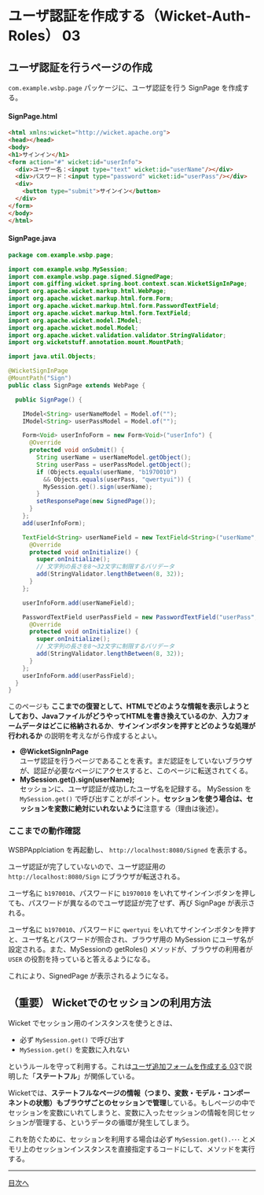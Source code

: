 # ユーザ認証を作成する（Wicket-Auth-Roles） 03

## ユーザ認証を行うページの作成

`com.example.wsbp.page` パッケージに、ユーザ認証を行う SignPage を作成する。

#### SignPage.html

```html
<html xmlns:wicket="http://wicket.apache.org">
<head></head>
<body>
<h1>サインイン</h1>
<form action="#" wicket:id="userInfo">
  <div>ユーザー名：<input type="text" wicket:id="userName"/></div>
  <div>パスワード：<input type="password" wicket:id="userPass"/></div>
  <div>
    <button type="submit">サインイン</button>
  </div>
</form>
</body>
</html>
```

#### SignPage.java

```java
package com.example.wsbp.page;

import com.example.wsbp.MySession;
import com.example.wsbp.page.signed.SignedPage;
import com.giffing.wicket.spring.boot.context.scan.WicketSignInPage;
import org.apache.wicket.markup.html.WebPage;
import org.apache.wicket.markup.html.form.Form;
import org.apache.wicket.markup.html.form.PasswordTextField;
import org.apache.wicket.markup.html.form.TextField;
import org.apache.wicket.model.IModel;
import org.apache.wicket.model.Model;
import org.apache.wicket.validation.validator.StringValidator;
import org.wicketstuff.annotation.mount.MountPath;

import java.util.Objects;

@WicketSignInPage
@MountPath("Sign")
public class SignPage extends WebPage {

  public SignPage() {

    IModel<String> userNameModel = Model.of("");
    IModel<String> userPassModel = Model.of("");

    Form<Void> userInfoForm = new Form<Void>("userInfo") {
      @Override
      protected void onSubmit() {
        String userName = userNameModel.getObject();
        String userPass = userPassModel.getObject();
        if (Objects.equals(userName, "b1970010")
          && Objects.equals(userPass, "qwertyui")) {
          MySession.get().sign(userName);
        }
        setResponsePage(new SignedPage());
      }
    };
    add(userInfoForm);

    TextField<String> userNameField = new TextField<String>("userName", userNameModel) {
      @Override
      protected void onInitialize() {
        super.onInitialize();
        // 文字列の長さを8〜32文字に制限するバリデータ
        add(StringValidator.lengthBetween(8, 32));
      }
    };

    userInfoForm.add(userNameField);

    PasswordTextField userPassField = new PasswordTextField("userPass", userPassModel) {
      @Override
      protected void onInitialize() {
        super.onInitialize();
        // 文字列の長さを8〜32文字に制限するバリデータ
        add(StringValidator.lengthBetween(8, 32));
      }
    };
    userInfoForm.add(userPassField);
  }
}
```

このページも **ここまでの復習として、HTMLでどのような情報を表示しようとしており、JavaファイルがどうやってHTMLを書き換えているのか**、**入力フォームデータはどこに格納されるか**、**サインインボタンを押すとどのような処理が行われるか** の説明を考えながら作成するとよい。

- **@WicketSignInPage**<br>ユーザ認証を行うページであることを表す。まだ認証をしていないブラウザが、認証が必要なページにアクセスすると、このページに転送されてくる。
- **MySession.get().sign(userName);**<br>セッションに、ユーザ認証が成功したユーザ名を記録する。 MySession を `MySession.get()` で呼び出すことがポイント。**セッションを使う場合は、セッションを変数に絶対にいれないように**注意する（理由は後述）。

### ここまでの動作確認

WSBPApplciation を再起動し、 `http://localhost:8080/Signed` を表示する。

ユーザ認証が完了していないので、ユーザ認証用の `http://localhost:8080/Sign` にブラウザが転送される。

ユーザ名に `b1970010`、パスワードに `b1970010`  をいれてサインインボタンを押しても、パスワードが異なるのでユーザ認証が完了せず、再び SignPage が表示される。

ユーザ名に `b1970010`、パスワードに `qwertyui`  をいれてサインインボタンを押すと、ユーザ名とパスワードが照合され、ブラウザ用の MySession にユーザ名が設定される。また、MySessionの getRoles() メソッドが、ブラウザの利用者が `USER` の役割を持っていると答えるようになる。

これにより、SignedPage が表示されるようになる。


## （重要） Wicketでのセッションの利用方法

Wicket でセッション用のインスタンスを使うときは、

- 必ず `MySession.get()` で呼び出す
- `MySession.get()` を変数に入れない

というルールを守って利用する。これは[ユーザ追加フォームを作成する 03](https://github.com/gishi-yama/wicket_spring-boot_practice/blob/master/doc/C01/03.md#%E9%87%8D%E8%A6%81%E3%81%AA%E3%83%9D%E3%82%A4%E3%83%B3%E3%83%88)で説明した「**ステートフル**」が関係している。

Wicketでは、**ステートフルなページの情報（つまり、変数・モデル・コンポーネントの状態）もブラウザごとのセッションで管理**している。もしページの中でセッションを変数にいれてしまうと、変数に入ったセッションの情報を同じセッションが管理する、というデータの循環が発生してしまう。

これを防ぐために、セッションを利用する場合は必ず  `MySession.get().･･･` とメモリ上のセッションインスタンスを直接指定するコードにして、メソッドを実行する。

----

[目次へ](../../README.md) 